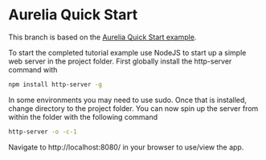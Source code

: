 # Aurelia Quick Start
This branch is based on the [Aurelia Quick Start example](http://aurelia.io/hub.html#/doc/article/aurelia/framework/latest/quick-start).

To start the completed tutorial example use NodeJS to start up a simple web server in the project 
folder. First globally install the http-server command with 

```bash
npm install http-server -g
```

In some environments you may need to use sudo. Once that is installed, change directory to the 
project folder. You can now spin up the server from within the folder with the following command

```bash
http-server -o -c-1
```
 
 Navigate to http://localhost:8080/ in your browser to use/view the app.
